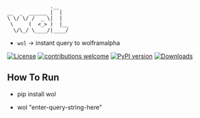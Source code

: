 	              .__   
	__  _  ______ |  |  
	\ \/ \/ /  _ \|  |  
	 \     (  <_> )  |__
	  \/\_/ \____/|____/
	                    

- `wol` -> instant query to wolframalpha

[![License](https://img.shields.io/github/license/mashape/apistatus.svg?style=flat)](https://github.com/manojpandey/hackinthenorth/blob/wol/LICENSE)
[![contributions welcome](https://img.shields.io/badge/contributions-welcome-brightgreen.svg?style=flat)](https://github.com/manojpandey/hackinthenorth/issues)
[![PyPI version](https://badge.fury.io/py/wol.svg)](https://badge.fury.io/py/wol)
[![Downloads](https://img.shields.io/pypi/dm/wol.svg)](https://pypi.python.org/pypi/wol)

## How To Run

- pip install wol

- wol "enter-query-string-here"